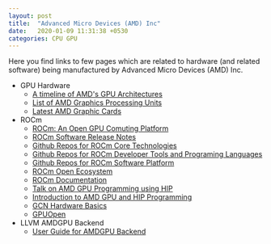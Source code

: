 ```yaml
---
layout: post
title:  "Advanced Micro Devices (AMD) Inc"
date:   2020-01-09 11:31:38 +0530
categories: CPU GPU
---
```


Here you find links to few pages which are related to hardware (and related software) being manufactured by Advanced Micro Devices (AMD) Inc.

* GPU Hardware
  * [A timeline of AMD's GPU Architectures][1]
  * [List of AMD Graphics Processing Units][2]
  * [Latest AMD Graphic Cards][3]
* ROCm
  * [ROCm: An Open GPU Comuting Platform][4]
  * [ROCm Software Release Notes][5]
  * [Github Repos for ROCm Core Technologies][6]
  * [Github Repos for ROCm Developer Tools and Programing Languages][8]
  * [Github Repos for ROCm Software Platform][9]
  * [ROCm Open Ecosystem][10]
  * [ROCm Documentation][7]
  * [Talk on AMD GPU Programming using HIP][11]
  * [Introduction to AMD GPU and HIP Programming][12]
  * [GCN Hardware Basics][13]
  * [GPUOpen][15]
* LLVM AMDGPU Backend
  * [User Guide for AMDGPU Backend][14]

[1]: /files/AMD/amd_graphics_card_timeline.jpg
[2]: https://en.wikipedia.org/wiki/List_of_AMD_graphics_processing_units
[3]: https://www.amd.com/en/graphics/radeon-rx-graphics
[4]: https://rocm.github.io/
[5]: https://github.com/RadeonOpenCompute/ROCm
[6]: https://github.com/RadeonOpenCompute
[7]: https://github.com/RadeonOpenCompute/ROCm_Documentation
[8]: https://github.com/ROCm-Developer-Tools
[9]: https://github.com/ROCmSoftwarePlatform
[10]: https://www.amd.com/en/graphics/servers-solutions-rocm
[11]: https://www.youtube.com/watch?v=3ZXbRJVvgJs
[12]: /files/AMD/INTRODUCTION_TO_AMD_GPU_AND_HIP.pdf
[13]: /files/AMD/AMD_GPU_GCN_HARDWARE_BASICS.pdf
[14]: https://llvm.org/docs/AMDGPUUsage.html
[15]: https://gpuopen.com/
